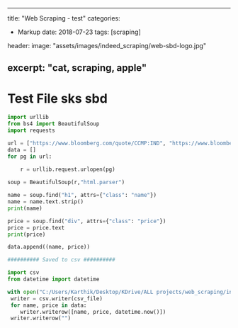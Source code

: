 
---
title:  "Web Scraping - test"
categories:
  - Markup
date:   2018-07-23
tags: [scraping]

header:
  image: "assets/images/indeed_scraping/web-sbd-logo.jpg"
 
excerpt: "cat, scraping, apple"
---

# Test File sks sbd


```python
import urllib
from bs4 import BeautifulSoup
import requests

url = ["https://www.bloomberg.com/quote/CCMP:IND", "https://www.bloomberg.com/quote/SPX:IND"]
data = []
for pg in url:
    
    r = urllib.request.urlopen(pg)

soup = BeautifulSoup(r,"html.parser")

name = soup.find("h1", attrs={"class": "name"})
name = name.text.strip()
print(name)

price = soup.find("div", attrs={"class": "price"})
price = price.text
print(price)

data.append((name, price))


```


```python
########## Saved to csv ##########

import csv 
from datetime import datetime

with open("C:/Users/Karthik/Desktop/KDrive/ALL projects/web_scraping/index.csv", "a") as csv_file:
 writer = csv.writer(csv_file)
 for name, price in data:
    writer.writerow([name, price, datetime.now()])
 writer.writerow("")
```

